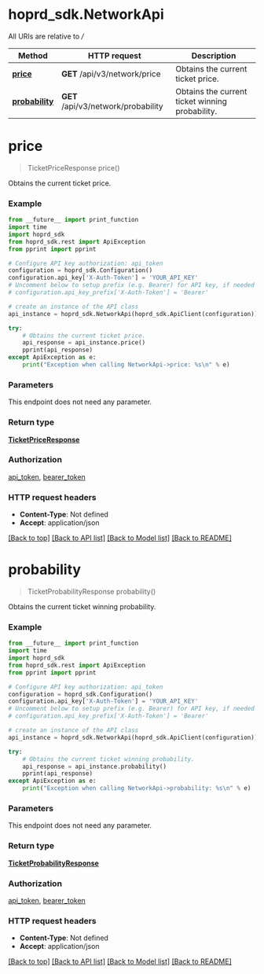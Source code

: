 # hoprd_sdk.NetworkApi

All URIs are relative to */*

Method | HTTP request | Description
------------- | ------------- | -------------
[**price**](NetworkApi.md#price) | **GET** /api/v3/network/price | Obtains the current ticket price.
[**probability**](NetworkApi.md#probability) | **GET** /api/v3/network/probability | Obtains the current ticket winning probability.

# **price**
> TicketPriceResponse price()

Obtains the current ticket price.

### Example
```python
from __future__ import print_function
import time
import hoprd_sdk
from hoprd_sdk.rest import ApiException
from pprint import pprint

# Configure API key authorization: api_token
configuration = hoprd_sdk.Configuration()
configuration.api_key['X-Auth-Token'] = 'YOUR_API_KEY'
# Uncomment below to setup prefix (e.g. Bearer) for API key, if needed
# configuration.api_key_prefix['X-Auth-Token'] = 'Bearer'

# create an instance of the API class
api_instance = hoprd_sdk.NetworkApi(hoprd_sdk.ApiClient(configuration))

try:
    # Obtains the current ticket price.
    api_response = api_instance.price()
    pprint(api_response)
except ApiException as e:
    print("Exception when calling NetworkApi->price: %s\n" % e)
```

### Parameters
This endpoint does not need any parameter.

### Return type

[**TicketPriceResponse**](TicketPriceResponse.md)

### Authorization

[api_token](../README.md#api_token), [bearer_token](../README.md#bearer_token)

### HTTP request headers

 - **Content-Type**: Not defined
 - **Accept**: application/json

[[Back to top]](#) [[Back to API list]](../README.md#documentation-for-api-endpoints) [[Back to Model list]](../README.md#documentation-for-models) [[Back to README]](../README.md)

# **probability**
> TicketProbabilityResponse probability()

Obtains the current ticket winning probability.

### Example
```python
from __future__ import print_function
import time
import hoprd_sdk
from hoprd_sdk.rest import ApiException
from pprint import pprint

# Configure API key authorization: api_token
configuration = hoprd_sdk.Configuration()
configuration.api_key['X-Auth-Token'] = 'YOUR_API_KEY'
# Uncomment below to setup prefix (e.g. Bearer) for API key, if needed
# configuration.api_key_prefix['X-Auth-Token'] = 'Bearer'

# create an instance of the API class
api_instance = hoprd_sdk.NetworkApi(hoprd_sdk.ApiClient(configuration))

try:
    # Obtains the current ticket winning probability.
    api_response = api_instance.probability()
    pprint(api_response)
except ApiException as e:
    print("Exception when calling NetworkApi->probability: %s\n" % e)
```

### Parameters
This endpoint does not need any parameter.

### Return type

[**TicketProbabilityResponse**](TicketProbabilityResponse.md)

### Authorization

[api_token](../README.md#api_token), [bearer_token](../README.md#bearer_token)

### HTTP request headers

 - **Content-Type**: Not defined
 - **Accept**: application/json

[[Back to top]](#) [[Back to API list]](../README.md#documentation-for-api-endpoints) [[Back to Model list]](../README.md#documentation-for-models) [[Back to README]](../README.md)

